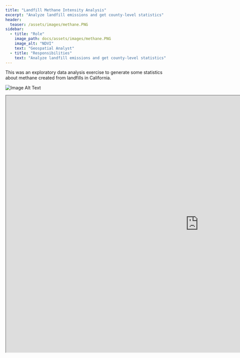```yaml
---
title: "Landfill Methane Intensity Analysis"
excerpt: "Analyze landfill emissions and get county-level statistics"
header:
  teaser: /assets/images/methane.PNG
sidebar:
  - title: "Role"
    image_path: docs/assets/images/methane.PNG
    image_alt: "NDVI"
    text: "Geospatial Analyst"
  - title: "Responsibilities"
    text: "Analyze landfill emissions and get county-level statistics"
---
```


This was an exploratory data analysis exercise to generate some statistics about methane created from landfills in California.


![Image Alt Text](/assets/images/methane.PNG)

<iframe src="https://htmlpreview.github.io/?https://github.com/kmp24/kmp24.github.io/blob/gh-pages/docs/assets/Data%20Analysis%20Samples/Problem%201%20%26%202%20-%20Methane%20Emissions%20from%20Landfills%2C%20Carbon%20Mapper%20Plumes.html" width="1200" height="800"></iframe>
